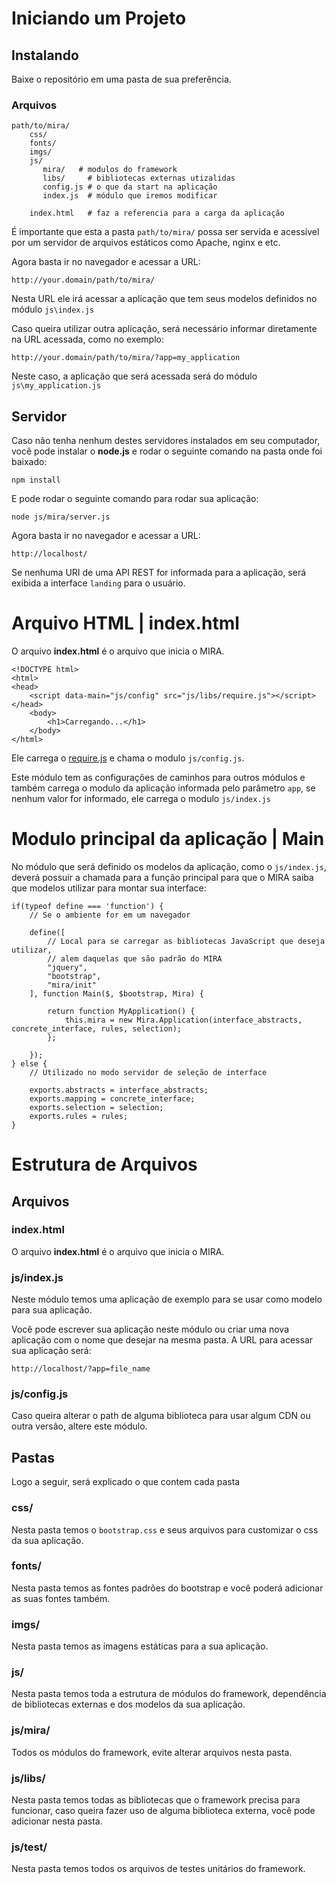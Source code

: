 # Iniciando um Projeto

## Instalando

Baixe o repositório em uma pasta de sua preferência.

### Arquivos

    path/to/mira/
        css/
        fonts/
        imgs/
        js/
           mira/   # modulos do framework
           libs/     # bibliotecas externas utizalidas
           config.js # o que da start na aplicação
           index.js  # módulo que iremos modificar

        index.html   # faz a referencia para a carga da aplicação

É importante que esta a pasta `path/to/mira/` possa ser servida e acessível por um servidor de arquivos estáticos como Apache, nginx e etc.

Agora basta ir no navegador e acessar a URL:

    http://your.domain/path/to/mira/

Nesta URL ele irá acessar a aplicação que tem seus modelos definidos no módulo `js\index.js`

Caso queira utilizar outra aplicação, será necessário informar diretamente na URL acessada, como no exemplo:

    http://your.domain/path/to/mira/?app=my_application

Neste caso, a aplicação que será acessada será do módulo `js\my_application.js`

## Servidor

Caso não tenha nenhum destes servidores instalados em seu computador, você pode instalar o **node.js** e rodar o seguinte
comando na pasta onde foi baixado:

    npm install
    
E pode rodar o seguinte comando para rodar sua aplicação:

    node js/mira/server.js
    
Agora basta ir no navegador e acessar a URL:

    http://localhost/

Se nenhuma URI de uma API REST for informada para a aplicação, será exibida a interface `landing` para o usuário.

# Arquivo HTML | index.html

O arquivo **index.html** é o arquivo que inicia o MIRA.

    <!DOCTYPE html>
    <html>
    <head>
        <script data-main="js/config" src="js/libs/require.js"></script>
    </head>
        <body>
            <h1>Carregando...</h1>
        </body>
    </html>

Ele carrega o [require.js](http://requirejs.org) e chama o modulo `js/config.js`.

Este módulo tem as configurações de caminhos para outros módulos e também carrega o modulo da aplicação informada pelo
parâmetro `app`, se nenhum valor for informado, ele carrega o modulo `js/index.js`

# Modulo principal da aplicação | Main

No módulo que será definido os modelos da aplicação, como o `js/index.js`, deverá possuir a chamada para a função principal
para que o MIRA saiba que modelos utilizar para montar sua interface:

    if(typeof define === 'function') {
        // Se o ambiente for em um navegador

        define([
            // Local para se carregar as bibliotecas JavaScript que deseja utilizar,
            // alem daquelas que são padrão do MIRA
            "jquery",
            "bootstrap",
            "mira/init"
        ], function Main($, $bootstrap, Mira) {

            return function MyApplication() {
                this.mira = new Mira.Application(interface_abstracts, concrete_interface, rules, selection);
            };

        });
    } else {
        // Utilizado no modo servidor de seleção de interface

        exports.abstracts = interface_abstracts;
        exports.mapping = concrete_interface;
        exports.selection = selection;
        exports.rules = rules;
    }

# Estrutura de Arquivos

## Arquivos

### index.html

O arquivo **index.html** é o arquivo que inicia o MIRA.

### js/index.js

Neste módulo temos uma aplicação de exemplo para se usar como modelo para sua aplicação.

Você pode escrever sua aplicação neste módulo ou criar uma nova aplicação com o nome que desejar na mesma pasta.
A URL para acessar sua aplicação será:

    http://localhost/?app=file_name

### js/config.js
           
Caso queira alterar o path de alguma biblioteca para usar algum CDN ou outra versão, altere este módulo.

## Pastas

Logo a seguir, será explicado o que contem cada pasta

### css/

Nesta pasta temos o `bootstrap.css` e seus arquivos para customizar o css da sua aplicação.

### fonts/

Nesta pasta temos as fontes padrões do bootstrap e você poderá adicionar as suas fontes também.

### imgs/

Nesta pasta temos as imagens estáticas para a sua aplicação.

### js/

Nesta pasta temos toda a estrutura de módulos do framework, dependência de bibliotecas externas e dos modelos da sua aplicação.

### js/mira/

Todos os módulos do framework, evite alterar arquivos nesta pasta.

### js/libs/

Nesta pasta temos todas as bibliotecas que o framework precisa para funcionar, caso queira fazer uso de alguma biblioteca externa, você pode adicionar nesta pasta.

### js/test/

Nesta pasta temos todos os arquivos de testes unitários do framework.